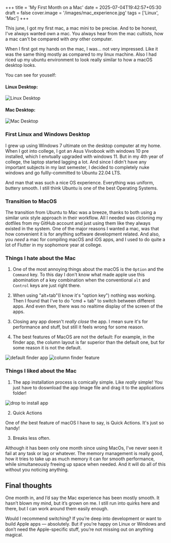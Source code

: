 +++
title = 'My First Month on a Mac'
date = 2025-07-04T19:42:57+05:30
draft = false
cover.image = '/images/mac_experience.jpg'
tags = ['Linux', 'Mac']
+++

This june, I got my first mac, a mac mini to be precise. And to be honest, I've always wanted own a mac. You always hear from the mac cultists, how a mac can't be compared with _any_ other computer.

When I first got my hands on the mac, I was... not very impressed. Like it was the same thing mostly as compared to my linux machine. Also I had riced up my ubuntu environment to look really similar to how a macOS desktop looks.

You can see for youself:

#### Linux Desktop:

![Linux Desktop](/images/ubuntu_desktop.jpeg)

#### Mac Desktop:

![Mac Desktop](/images/mac_desktop.png)

### First Linux and Windows Desktop

I grew up using Windows 7 ultimate on the desktop computer at my home. When I got into college, I got an Asus Vivobook with windows 10 pre installed, which I envtually upgraded with windows 11. But in my 4th year of college, the laptop started lagging a lot. And since I didn't have any important subjects in my last semester, I decided to completely nuke windows and go fullly-committed to Ubuntu 22.04 LTS.

And man that was such a nice OS experience. Everything was uniform, buttery smooth. I still think Ubuntu is one of the best Operating Systems.

### Transition to MacOS

The transition from Ubuntu to Mac was a breeze, thanks to both using a similar unix style approach in their workflow. All I needed was clcloning my dotfiles from my GitHub account and just using them like they always existed in the system. One of the major reasons I wanted a mac, was that how convenient it is for anything software development related. And also, you _need_ a mac for compiling macOS and iOS apps, and I used to do quite a lot of Flutter in my sophomore year at college.

### Things I hate about the Mac

1. One of the most annoying things about the macOS is the `Option` and the `Command` key. To this day I don't know what made apple use this abomination of a key combination when the conventional `alt` and `Control` keys are just right there.

2. When using "alt+tab"(I know it's "option key") nothing was working. Then I found that I've to do "cmd + tab" to switch between different apps. And even then, there was no realtime display of the screen of the apps.

3. Closing any app doesn't _really close_ the app. I mean sure it's for performance and stuff, but still it feels wrong for some reason.

4. The best features of MacOS are not the default: For example, in the finder app, the column layout is far superior than the default one, but for some reason it is not the default.

![default finder app](/images/finder_default.png)
![column finder feature](/images/finder_column.png)

### Things I liked about the Mac

1. The app installation process is comically simple. Like _really_ simple! You just have to doswnload the app Image file and drag it to the applications folder!

![drop to install app](/images/app_install_mac.png)

2. Quick Actions

One of _the_ best feature of macOS I have to say, is Quick Actions. It's just so handy!

3. Breaks less often.

Although it has been only one month since using MacOs, I've never seen it fail at any task or lag or whatever. The memory management is really good, how it tries to take up as much memory it can for smooth performance, while simultaneously freeing up space when needed. And it will do all of this without you noticing anything.

## Final thoughts

One month in, and I’d say the Mac experience has been mostly smooth. It hasn’t blown my mind, but it’s grown on me. I still run into quirks here and there, but I can work around them easily enough.

Would I recommend switching? If you’re deep into development or want to build Apple apps — absolutely. But if you’re happy on Linux or Windows and don’t need the Apple-specific stuff, you’re not missing out on anything magical.
